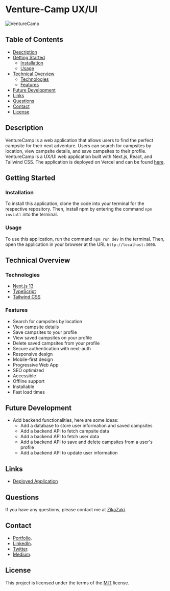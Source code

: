 # Venture-Camp UX/UI

![VentureCamp](/venturecamp-screenshot.png)

## Table of Contents

- [Description](#description)
- [Getting Started](#getting-started)
  - [Installation](#installation)
  - [Usage](#usage)
- [Technical Overview](#technical-overview)
  - [Technologies](#technologies)
  - [Features](#features)
- [Future Development](#future-development)
- [Links](#links)
- [Questions](#questions)
- [Contact](#contact)
- [License](#license)

## Description

VentureCamp is a web application that allows users to find the perfect campsite for their next adventure. Users can search for campsites by location, view campsite details, and save campsites to their profile. VentureCamp is a UX/UI web application built with Next.js, React, and Tailwind CSS. The application is deployed on Vercel and can be found [here](https://venture-camp.vercel.app/).

## Getting Started

### Installation

To install this application, clone the code into your terminal for the respective repository. Then, install npm by entering the command ```npm install```  into the terminal.

### Usage

To use this application, run the command ```npm run dev``` in the terminal. Then, open the application in your browser at the URL ```http://localhost:3000```.

## Technical Overview

### Technologies

- [Next.js 13](https://nextjs.org/)
- [TypeScript](https://www.typescriptlang.org/)
- [Tailwind CSS](https://tailwindcss.com/)

### Features

- Search for campsites by location
- View campsite details
- Save campsites to your profile
- View saved campsites on your profile
- Delete saved campsites from your profile
- Secure authentication with next-auth
- Responsive design
- Mobile-first design
- Progressive Web App
- SEO optimized
- Accessible
- Offline support
- Installable
- Fast load times

## Future Development

- Add backend functionalities, here are some ideas:
  - Add a database to store user information and saved campsites
  - Add a backend API to fetch campsite data
  - Add a backend API to fetch user data
  - Add a backend API to save and delete campsites from a user's profile
  - Add a backend API to update user information

## Links

- [Deployed Application](https://venture-camp.vercel.app/)

## Questions

If you have any questions, please contact me at [ZikaZaki](<mailto:zika.github@gmail.com>).

## Contact

- [Portfolio](https://zikazaki.com).
- [LinkedIn](https://www.linkedin.com/in/zikazaki/).
- [Twitter](https://twitter.com/KhamisiZakariya).
- [Medium](https://zikazaki.medium.com/).

## License

This project is licensed under the terms of the [MIT](https://opensource.org/licenses/MIT) license.
